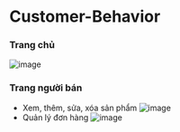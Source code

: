 # Customer-Behavior
### Trang chủ
![image](https://github.com/hoavy1803/Customer-Behavior/assets/121221786/7d8376a2-0f31-4451-9cd1-18348231466b)
### Trang người bán
- Xem, thêm, sửa, xóa sản phẩm
![image](https://github.com/hoavy1803/Customer-Behavior/assets/121221786/259875ef-192b-42a2-ad32-0dd1b29f7591)
- Quản lý đơn hàng
![image](https://github.com/hoavy1803/Customer-Behavior/assets/121221786/c53b21cd-8934-435c-ba10-86947fec7f51)


